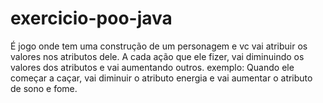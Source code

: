 # exercicio-poo-java
É jogo onde tem uma construção de um personagem e vc vai atribuir os valores nos atributos dele. A cada ação que ele fizer, vai diminuindo os valores dos atributos e vai aumentando outros. exemplo: Quando ele começar a caçar, vai diminuir o atributo energia e vai aumentar o atributo de sono e fome.

